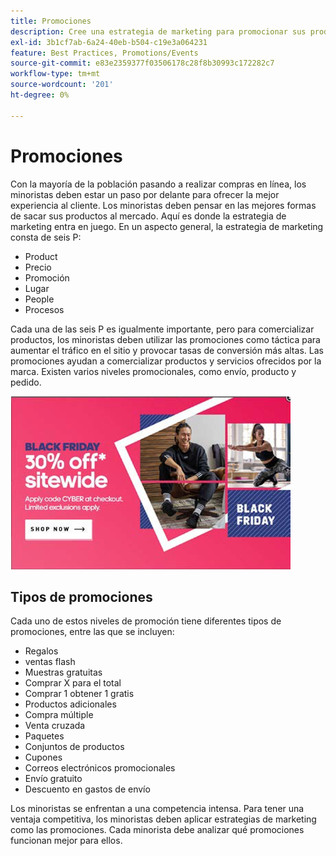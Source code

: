 ```yaml
---
title: Promociones
description: Cree una estrategia de marketing para promocionar sus productos a sus clientes.
exl-id: 3b1cf7ab-6a24-40eb-b504-c19e3a064231
feature: Best Practices, Promotions/Events
source-git-commit: e83e2359377f03506178c28f8b30993c172282c7
workflow-type: tm+mt
source-wordcount: '201'
ht-degree: 0%

---
```


# Promociones

Con la mayoría de la población pasando a realizar compras en línea, los minoristas deben estar un paso por delante para ofrecer la mejor experiencia al cliente. Los minoristas deben pensar en las mejores formas de sacar sus productos al mercado. Aquí es donde la estrategia de marketing entra en juego. En un aspecto general, la estrategia de marketing consta de seis P:

- Product
- Precio
- Promoción
- Lugar
- People
- Procesos

Cada una de las seis P es igualmente importante, pero para comercializar productos, los minoristas deben utilizar las promociones como táctica para aumentar el tráfico en el sitio y provocar tasas de conversión más altas. Las promociones ayudan a comercializar productos y servicios ofrecidos por la marca. Existen varios niveles promocionales, como envío, producto y pedido.

![ejemplo de anuncio promocional](../../assets/playbooks/promotion-example.png)

## Tipos de promociones

Cada uno de estos niveles de promoción tiene diferentes tipos de promociones, entre las que se incluyen:

- Regalos
- ventas flash
- Muestras gratuitas
- Comprar X para el total
- Comprar 1 obtener 1 gratis
- Productos adicionales
- Compra múltiple
- Venta cruzada
- Paquetes
- Conjuntos de productos
- Cupones
- Correos electrónicos promocionales
- Envío gratuito
- Descuento en gastos de envío

Los minoristas se enfrentan a una competencia intensa. Para tener una ventaja competitiva, los minoristas deben aplicar estrategias de marketing como las promociones. Cada minorista debe analizar qué promociones funcionan mejor para ellos.
